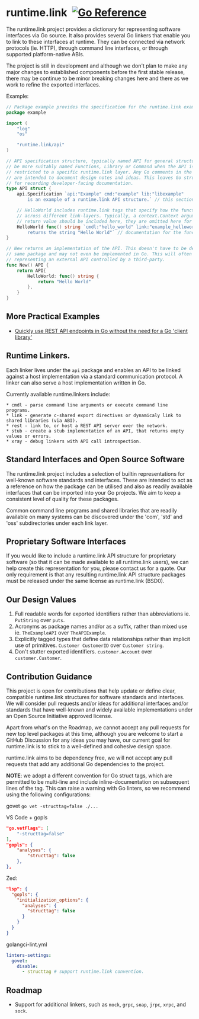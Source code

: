 # runtime.link &nbsp;[![Go Reference](https://pkg.go.dev/badge/runtime.link.svg)](https://pkg.go.dev/runtime.link)

The runtime.link project provides a dictionary for representing software interfaces
via Go source. It also provides several Go linkers that enable you to link to
these interfaces at runtime. They can be connected via network protocols (ie. HTTP),
through command line interfaces, or through supported platform-native ABIs.

The project is still in development and although we don't plan to make any major changes
to established components before the first stable release, there may be continue to be
minor breaking changes here and there as we work to refine the exported interfaces.

Example:
```go
// Package example provides the specification for the runtime.link example API.
package example

import (
	"log"
	"os"

	"runtime.link/api"
)

// API specification structure, typically named API for general structures, may
// be more suitably named Functions, Library or Command when the API is
// restricted to a specific runtime.link layer. Any Go comments in the source
// are intended to document design notes and ideas. This leaves Go struct tags
// for recording developer-facing documentation.
type API struct {
	api.Specification `api:"Example" cmd:"example" lib:"libexample"
		is an example of a runtime.link API structure.` // this section of the tag contains documentation.

	// HelloWorld includes runtime.link tags that specify how the function is called
	// across different link-layers. Typically, a context.Context argument and error
	// return value should be included here, they are omitted here for brevity.
	HelloWorld func() string `cmdl:"hello_world" link:"example_helloworld func()$char" rest:"GET /hello_world"
		returns the string "Hello World"` // documentation for the function.
}

// New returns an implementation of the API. This doesn't have to be defined in the
// same package and may not even be implemented in Go. This will often be the case when
// representing an external API controlled by a third-party.
func New() API {
	return API{
		HelloWorld: func() string {
			return "Hello World"
		},
	}
}
```

## More Practical Examples

* [Quickly use REST API endpoints in Go without the need for a Go 'client library'](api/example/Link.md)

## Runtime Linkers.
Each linker lives under the `api` package and enables an API to be linked against a host
implementation via a standard communication protocol. A linker can also serve a host
implementation written in Go.

Currently available runtime.linkers include:

    * cmdl - parse command line arguments or execute command line programs.
    * link - generate c-shared export directives or dynamicaly link to shared libraries (via ABI).
    * rest - link to, or host a REST API server over the network.
    * stub - create a stub implementation of an API, that returns empty values or errors.
    * xray - debug linkers with API call introspection.

## Standard Interfaces and Open Source Software

The runtime.link project includes a selection of builtin representations for well-known software
standards and interfaces. These are intended to act as a reference on how the package can
be utilised and also as readily available interfaces that can be imported into your Go
projects. We aim to keep a consistent level of quality for these packages.

Common command line programs and shared libraries that are readily available on many
systems can be discovered under the 'com', 'std' and 'oss' subdirectories under each
link layer.

## Proprietary Software Interfaces

If you would like to include a runtime.link API structure for proprietary software (so that
it can be made available to all runtime.link users), we can help create this representation
for you, please contact us for a quote. Our only requirement is that any resulting runtime.link
API structure packages must be released under the same license as runtime.link (BSD0).

## Our Design Values

1. Full readable words for exported identifiers rather than abbreviations ie. `PutString` over `puts`.
2. Acronyms as package names and/or as a suffix, rather than mixed use ie. `TheExampleAPI` over `TheAPIExample`.
3. Explicitly tagged types that define data relationships rather than implicit use of primitives. `Customer CustomerID` over `Customer string`.
4. Don't stutter exported identifiers. `customer.Account` over `customer.Customer`.

## Contribution Guidance

This project is open for contributions that help update or define clear, compatible
runtime.link structures for software standards and interfaces. We will consider pull
requests and/or ideas for additional interfaces and/or standards that have well-known
and widely available implementations under an Open Source Initiative approved license.

Apart from what's on the Roadmap, we cannot accept any pull requests for new top level
packages at this time, although you are welcome to start a GitHub Discussion for any
ideas you may have, our current goal for runtime.link is to stick to a well-defined
and cohesive design space.

runtime.link aims to be dependency free, we will not accept any pull requests that add
any additional Go dependencies to the project.

**NOTE**: we adopt a different convention for Go struct tags, which are permitted to be
multi-line and include inline-documentation on subsequent lines of the tag. This can
raise a warning with Go linters, so we recommend using the following configurations:

govet
`go vet -structtag=false ./...`

VS Code + gopls
```json
"go.vetFlags": [
    "-structtag=false"
],
"gopls": {
    "analyses": {
        "structtag": false
    },
},
```

Zed:
```json
"lsp": {
  "gopls": {
    "initialization_options": {
      "analyses": {
        "structtag": false
      }
    }
  }
}
```

golangci-lint.yml
```yaml
linters-settings:
  govet:
    disable:
      - structtag # support runtime.link convention.
```

## Roadmap

* Support for additional linkers, such as `mock`, `grpc`, `soap`, `jrpc`, `xrpc`, and `sock`.

